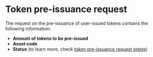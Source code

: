 # Token pre-issuance request

The request on the pre-issuance of user-issued tokens contains the following information:

* **Amount of tokens to be pre-issued**
* **Asset code**
* **Status** \(to learn more, check [token pre-issuance request states](https://cryptofund.software/resources/product-guide/admins/user-issued-tokens-admins/token-pre-issuance-request-states/)\)

